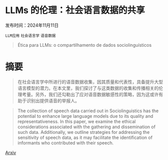 # LLMs 的伦理：社会语言数据的共享

发布时间：2024年11月11日

`LLM应用` `社会语言学` `语音数据`

> Ética para LLMs: o compartilhamento de dados sociolinguísticos

# 摘要

> 在社会语言学中所进行的语音数据收集，因其质量和代表性，具备提升大型语言模型的潜力。在本文里，我们探讨了与这类数据的收集和传播相关的伦理考量。另外，我们还勾勒出了应对语音数据敏感性的策略，因为这或许有助于识别出提供语音的举报人。

> The collection of speech data carried out in Sociolinguistics has the potential to enhance large language models due to its quality and representativeness. In this paper, we examine the ethical considerations associated with the gathering and dissemination of such data. Additionally, we outline strategies for addressing the sensitivity of speech data, as it may facilitate the identification of informants who contributed with their speech.

[Arxiv](https://arxiv.org/abs/2411.07512)